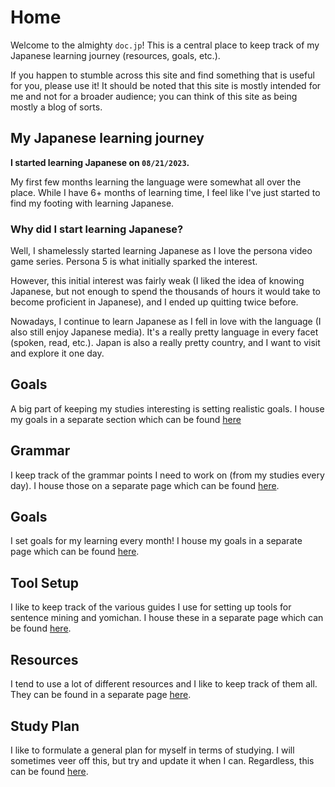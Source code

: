 # Home

Welcome to the almighty `doc.jp`! This is a central place to keep track of my Japanese learning journey (resources, goals, etc.).

If you happen to stumble across this site and find something that is useful for you, please use it! It should be noted that this site is mostly intended for me and not for a broader audience; you can think of this site as being mostly a blog of sorts.

## My Japanese learning journey

**I started learning Japanese on `08/21/2023`.**

My first few months learning the language were somewhat all over the place. While I have 6+ months of learning time, I feel like I've just started to find my footing with learning Japanese.

### Why did I start learning Japanese?

Well, I shamelessly started learning Japanese as I love the persona video game series. Persona 5 is what initially sparked the interest.

However, this initial interest was fairly weak (I liked the idea of knowing Japanese, but not enough to spend the thousands of hours it would take to become proficient in Japanese), and I ended up quitting twice before.

Nowadays, I continue to learn Japanese as I fell in love with the language (I also still enjoy Japanese media). It's a really pretty language in every facet (spoken, read, etc.). Japan is also a really pretty country, and I want to visit and explore it one day.

## Goals

A big part of keeping my studies interesting is setting realistic goals. I house my goals in a separate section which can be found [here](./goals/index.md)


## Grammar

I keep track of the grammar points I need to work on (from my studies every day). I house those on a separate page which can be found [here](./grammar/index.md).

## Goals

I set goals for my learning every month! I house my goals in a separate page which can be found [here](./goals/long-term.md).

## Tool Setup

I like to keep track of the various guides I use for setting up tools for sentence mining and yomichan. I house these in a separate page which can be found [here](./tool-setup/yomichan.md).

## Resources

I tend to use a lot of different resources and I like to keep track of them all. They can be found in a separate page [here](./resources/currently-using.md).

## Study Plan

I like to formulate a general plan for myself in terms of studying. I will sometimes veer off this, but try and update it when I can. Regardless, this can be found [here](./plan/study-plan.md).